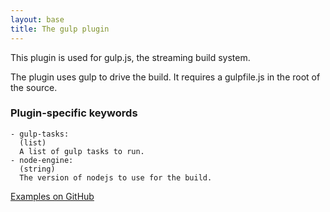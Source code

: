 ```yaml
---
layout: base
title: The gulp plugin
---
```


This plugin is used for gulp.js, the streaming build system.

The plugin uses gulp to drive the build. It requires a gulpfile.js in
the root of the source.

### Plugin-specific keywords

    - gulp-tasks:
      (list)
      A list of gulp tasks to run.
    - node-engine:
      (string)
      The version of nodejs to use for the build.

[Examples on GitHub](https://github.com/search?o=desc&q=filename%3Asnapcraft.yaml+%22plugin%3A+gulp%22+&s=indexed&type=Code&utf8=%E2%9C%93)